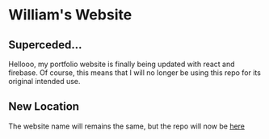 # William's Website

Superceded...
--
Hellooo, my portfolio website is finally being updated with react and firebase. Of course, this means that I will no longer be using this repo for its original intended use. 

New Location
-- 
The website name will remains the same, but the repo will now be [here](https://github.com/Willievuong/PersonalSite)

